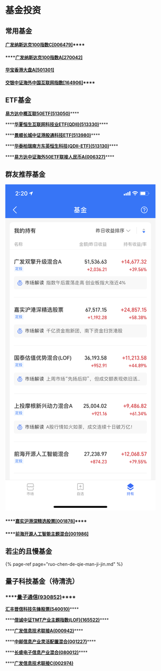 # 基金投资

## 常用基金

#### [**广发纳斯达克100指数C\[006479\]**](http://fund.eastmoney.com/006479.html)\*\*\*\*

#### \*\*\*\*[广发纳斯达克100指数A\[270042\]](http://fund.eastmoney.com/270042.html)

#### [**华宝香港大盘A\[501301\]**](http://fund.eastmoney.com/501301.html)



#### [**交银中证海外中国互联网指数\[164906\]**](http://fund.eastmoney.com/164906.html)\*\*\*\*

## **ETF基金**

[**易方达中概互联50ETF\(513050\)**](http://fund.eastmoney.com/513050.html)\*\*\*\*

\*\*\*\*[**华夏恒生互联网科技业ETF\(QDII\)\(513330\)**](https://fund.eastmoney.com/513330.html)\*\*\*\*

\*\*\*\*[**景顺长城中证港股通科技ETF\(513980\)**](https://fund.eastmoney.com/513980.html)\*\*\*\*

\*\*\*\*[**华泰柏瑞南方东英恒生科技\(QDII-ETF\)\(513130\)**](http://fund.eastmoney.com/513130.html)\*\*\*\*

\*\*\*\*[**易方达中证海外50ETF联接人民币A\(006327\)**](https://fund.eastmoney.com/006327.html)\*\*\*\*

## 群友推荐基金

![](../../.gitbook/assets/2836d1dd67fb0fb86288f409a551e21e.png)

#### \*\*\*\*[**嘉实沪港深精选股票\[001878\]**](http://fund.eastmoney.com/001878.html)\*\*\*\*

#### \*\*\*\*[前海开源人工智能主题混合\[001986\]](http://fund.eastmoney.com/001986.html)

## 若尘的且慢基金

{% page-ref page="ruo-chen-de-qie-man-ji-jin.md" %}

## **量子科技基金（待清洗）**

### \*\*\*\*[**量子通信\(930852\)**](http://quote.eastmoney.com/zz/2.930852.html)\*\*\*\*

[**汇丰晋信科技先锋股票\(540010\)**](https://fund.eastmoney.com/540010.html)\*\*\*\*

\*\*\*\*[**信诚中证TMT产业主题指数\(LOF\)\(165522\)**](http://fund.eastmoney.com/165522.html)\*\*\*\*

\*\*\*\*[**广发信息技术联接A\(000942\)**](https://fund.eastmoney.com/000942.html)\*\*\*\*

\*\*\*\*[**中邮信息产业灵活配置混合\(001227\)**](https://fund.eastmoney.com/001227.html)\*\*\*\*

\*\*\*\*[**长盛电子信息产业混合\(080012\)**](https://fund.eastmoney.com/080012.html)\*\*\*\*

\*\*\*\*[**广发信息技术联接C\(002974\)**](https://fund.eastmoney.com/002974.html)

